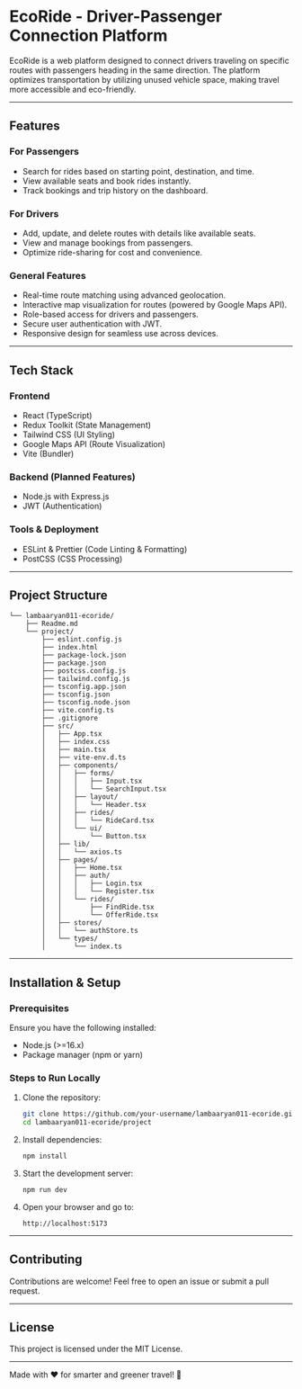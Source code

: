 # EcoRide - Driver-Passenger Connection Platform

EcoRide is a web platform designed to connect drivers traveling on specific routes with passengers heading in the same direction. The platform optimizes transportation by utilizing unused vehicle space, making travel more accessible and eco-friendly.

---

## Features

### **For Passengers**
- Search for rides based on starting point, destination, and time.
- View available seats and book rides instantly.
- Track bookings and trip history on the dashboard.

### **For Drivers**
- Add, update, and delete routes with details like available seats.
- View and manage bookings from passengers.
- Optimize ride-sharing for cost and convenience.

### **General Features**
- Real-time route matching using advanced geolocation.
- Interactive map visualization for routes (powered by Google Maps API).
- Role-based access for drivers and passengers.
- Secure user authentication with JWT.
- Responsive design for seamless use across devices.

---

## Tech Stack

### **Frontend**
- React (TypeScript)
- Redux Toolkit (State Management)
- Tailwind CSS (UI Styling)
- Google Maps API (Route Visualization)
- Vite (Bundler)

### **Backend (Planned Features)**
- Node.js with Express.js
- JWT (Authentication)

### **Tools & Deployment**
- ESLint & Prettier (Code Linting & Formatting)
- PostCSS (CSS Processing)


---

## Project Structure

```
└── lambaaryan011-ecoride/
    ├── Readme.md
    └── project/
        ├── eslint.config.js
        ├── index.html
        ├── package-lock.json
        ├── package.json
        ├── postcss.config.js
        ├── tailwind.config.js
        ├── tsconfig.app.json
        ├── tsconfig.json
        ├── tsconfig.node.json
        ├── vite.config.ts
        ├── .gitignore
        ├── src/
        │   ├── App.tsx
        │   ├── index.css
        │   ├── main.tsx
        │   ├── vite-env.d.ts
        │   ├── components/
        │   │   ├── forms/
        │   │   │   ├── Input.tsx
        │   │   │   └── SearchInput.tsx
        │   │   ├── layout/
        │   │   │   └── Header.tsx
        │   │   ├── rides/
        │   │   │   └── RideCard.tsx
        │   │   └── ui/
        │   │       └── Button.tsx
        │   ├── lib/
        │   │   └── axios.ts
        │   ├── pages/
        │   │   ├── Home.tsx
        │   │   ├── auth/
        │   │   │   ├── Login.tsx
        │   │   │   └── Register.tsx
        │   │   └── rides/
        │   │       ├── FindRide.tsx
        │   │       └── OfferRide.tsx
        │   ├── stores/
        │   │   └── authStore.ts
        │   └── types/
        │       └── index.ts
```

---

## Installation & Setup

### **Prerequisites**
Ensure you have the following installed:
- Node.js (>=16.x)
- Package manager (npm or yarn)

### **Steps to Run Locally**

1. Clone the repository:
   ```sh
   git clone https://github.com/your-username/lambaaryan011-ecoride.git
   cd lambaaryan011-ecoride/project
   ```

2. Install dependencies:
   ```sh
   npm install
   ```

3. Start the development server:
   ```sh
   npm run dev
   ```

4. Open your browser and go to:
   ```
   http://localhost:5173
   ```

---

## Contributing
Contributions are welcome! Feel free to open an issue or submit a pull request.

---

## License
This project is licensed under the MIT License.

---

Made with ❤️ for smarter and greener travel! 🚀

